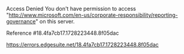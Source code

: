 Access Denied
You don't have permission to access "http://www.microsoft.com/en-us/corporate-responsibility/reporting-governance" on this server.

Reference #18.4fa7cb17.1728223448.8f05dac

https://errors.edgesuite.net/18.4fa7cb17.1728223448.8f05dac